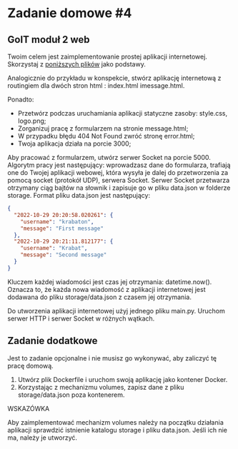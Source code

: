 # Zadanie domowe #4
## GoIT moduł 2 web

Twoim celem jest zaimplementowanie prostej aplikacji internetowej. Skorzystaj z [poniższych plików](https://drive.google.com/file/d/1WYxNO5ymmkH0yMY0cJUgtzE0rcKC1njP/view?usp=share_link) jako podstawy.

Analogicznie do przykładu w konspekcie, stwórz aplikację internetową z routingiem dla dwóch stron html : index.html imessage.html.

Ponadto:

- Przetwórz podczas uruchamiania aplikacji statyczne zasoby: style.css, logo.png;
- Zorganizuj pracę z formularzem na stronie message.html;
- W przypadku błędu 404 Not Found zwróć stronę error.html;
- Twoja aplikacja działa na porcie 3000;

Aby pracować z formularzem, utwórz serwer Socket na porcie 5000. Algorytm pracy jest następujący: wprowadzasz dane do formularza, trafiają one do Twojej aplikacji webowej, która wysyła je dalej do przetworzenia za pomocą socket (protokół UDP), serwera Socket. Serwer Socket przetwarza otrzymany ciąg bajtów na słownik i zapisuje go w pliku data.json w folderze storage.
Format pliku data.json jest następujący:
```json
{
  "2022-10-29 20:20:58.020261": {
    "username": "krabaton",
    "message": "First message"
  },
  "2022-10-29 20:21:11.812177": {
    "username": "Krabat",
    "message": "Second message"
  }
}
```
Kluczem każdej wiadomości jest czas jej otrzymania: datetime.now(). Oznacza to, że każda nowa wiadomość z aplikacji internetowej jest dodawana do pliku storage/data.json z czasem jej otrzymania.

Do utworzenia aplikacji internetowej użyj jednego pliku main.py. Uruchom serwer HTTP i serwer Socket w różnych wątkach.

## Zadanie dodatkowe
Jest to zadanie opcjonalne i nie musisz go wykonywać, aby zaliczyć tę pracę domową.

1. Utwórz plik Dockerfile i uruchom swoją aplikację jako kontener Docker.
2. Korzystając z mechanizmu volumes, zapisz dane z pliku storage/data.json poza kontenerem.

WSKAZÓWKA

Aby zaimplementować mechanizm volumes należy na początku działania aplikacji sprawdzić istnienie katalogu storage i pliku data.json. Jeśli ich nie ma, należy je utworzyć.
